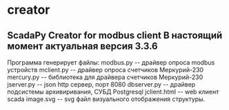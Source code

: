 # creator
ScadaPy Creator for modbus client
В настоящий момент актуальная версия 3.3.6
------------------------------------------------
Программа генерирует файлы:
modbus.py -- драйвер опроса modbus устройств
mclient.py -- драйвер опроса счетчиков Меркурий-230
mercury.py -- библиотека для драйвера счетчиков Меркурий-230
jserver.py -- json http сервер, порт 8080 
dbserver.py -- драйвер подсистемы архивиривания, СУБД Postgresql
jclient.html -- web клиент scada
image.svg -- svg файл визуального отображения структуры.
